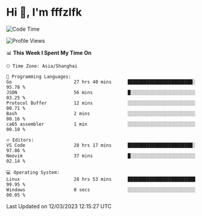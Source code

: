 # Hi 👋, I'm fffzlfk

<!--START_SECTION:waka-->
![Code Time](http://img.shields.io/badge/Code%20Time-107%20hrs%2042%20mins-blue)

![Profile Views](http://img.shields.io/badge/Profile%20Views-0-blue)

📊 **This Week I Spent My Time On** 

```text
🕑︎ Time Zone: Asia/Shanghai

💬 Programming Languages: 
Go                       27 hrs 40 mins      ████████████████████████░   95.78 % 
JSON                     56 mins             █░░░░░░░░░░░░░░░░░░░░░░░░   03.25 % 
Protocol Buffer          12 mins             ░░░░░░░░░░░░░░░░░░░░░░░░░   00.71 % 
Bash                     2 mins              ░░░░░░░░░░░░░░░░░░░░░░░░░   00.16 % 
ca65 assembler           1 min               ░░░░░░░░░░░░░░░░░░░░░░░░░   00.10 % 

🔥 Editors: 
VS Code                  28 hrs 17 mins      ████████████████████████░   97.86 % 
Neovim                   37 mins             █░░░░░░░░░░░░░░░░░░░░░░░░   02.14 % 

💻 Operating System: 
Linux                    28 hrs 53 mins      █████████████████████████   99.95 % 
Windows                  0 secs              ░░░░░░░░░░░░░░░░░░░░░░░░░   00.05 % 
```


 Last Updated on 12/03/2023 12:15:27 UTC
<!--END_SECTION:waka-->
